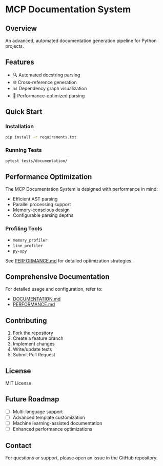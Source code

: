 # MCP Documentation System

## Overview

An advanced, automated documentation generation pipeline for Python projects.

## Features

- 🔍 Automated docstring parsing
- 🌐 Cross-reference generation
- 📊 Dependency graph visualization
- 🚀 Performance-optimized parsing

## Quick Start

### Installation

```bash
pip install -r requirements.txt
```

### Running Tests

```bash
pytest tests/documentation/
```

## Performance Optimization

The MCP Documentation System is designed with performance in mind:

- Efficient AST parsing
- Parallel processing support
- Memory-conscious design
- Configurable parsing depths

### Profiling Tools

- `memory_profiler`
- `line_profiler`
- `py-spy`

See [PERFORMANCE.md](PERFORMANCE.md) for detailed optimization strategies.

## Comprehensive Documentation

For detailed usage and configuration, refer to:
- [DOCUMENTATION.md](DOCUMENTATION.md)
- [PERFORMANCE.md](PERFORMANCE.md)

## Contributing

1. Fork the repository
2. Create a feature branch
3. Implement changes
4. Write/update tests
5. Submit Pull Request

## License

MIT License

## Future Roadmap

- [ ] Multi-language support
- [ ] Advanced template customization
- [ ] Machine learning-assisted documentation
- [ ] Enhanced performance optimizations

## Contact

For questions or support, please open an issue in the GitHub repository.
